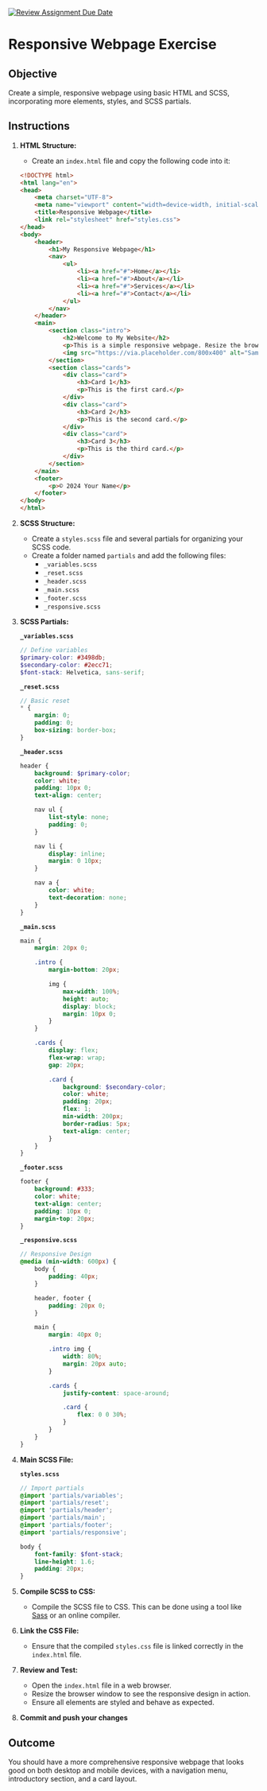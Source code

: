 [![Review Assignment Due Date](https://classroom.github.com/assets/deadline-readme-button-22041afd0340ce965d47ae6ef1cefeee28c7c493a6346c4f15d667ab976d596c.svg)](https://classroom.github.com/a/MXbkWoS9)
# Responsive Webpage Exercise

## Objective

Create a simple, responsive webpage using basic HTML and SCSS, incorporating more elements, styles, and SCSS partials.

## Instructions

1. **HTML Structure:**
    - Create an `index.html` file and copy the following code into it:

    ```html
    <!DOCTYPE html>
    <html lang="en">
    <head>
        <meta charset="UTF-8">
        <meta name="viewport" content="width=device-width, initial-scale=1.0">
        <title>Responsive Webpage</title>
        <link rel="stylesheet" href="styles.css">
    </head>
    <body>
        <header>
            <h1>My Responsive Webpage</h1>
            <nav>
                <ul>
                    <li><a href="#">Home</a></li>
                    <li><a href="#">About</a></li>
                    <li><a href="#">Services</a></li>
                    <li><a href="#">Contact</a></li>
                </ul>
            </nav>
        </header>
        <main>
            <section class="intro">
                <h2>Welcome to My Website</h2>
                <p>This is a simple responsive webpage. Resize the browser window to see the effect!</p>
                <img src="https://via.placeholder.com/800x400" alt="Sample Image">
            </section>
            <section class="cards">
                <div class="card">
                    <h3>Card 1</h3>
                    <p>This is the first card.</p>
                </div>
                <div class="card">
                    <h3>Card 2</h3>
                    <p>This is the second card.</p>
                </div>
                <div class="card">
                    <h3>Card 3</h3>
                    <p>This is the third card.</p>
                </div>
            </section>
        </main>
        <footer>
            <p>© 2024 Your Name</p>
        </footer>
    </body>
    </html>
    ```

2. **SCSS Structure:**
    - Create a `styles.scss` file and several partials for organizing your SCSS code.
    - Create a folder named `partials` and add the following files:
        - `_variables.scss`
        - `_reset.scss`
        - `_header.scss`
        - `_main.scss`
        - `_footer.scss`
        - `_responsive.scss`

3. **SCSS Partials:**

    **`_variables.scss`**

    ```scss
    // Define variables
    $primary-color: #3498db;
    $secondary-color: #2ecc71;
    $font-stack: Helvetica, sans-serif;
    ```

    **`_reset.scss`**

    ```scss
    // Basic reset
    * {
        margin: 0;
        padding: 0;
        box-sizing: border-box;
    }
    ```

    **`_header.scss`**

    ```scss
    header {
        background: $primary-color;
        color: white;
        padding: 10px 0;
        text-align: center;

        nav ul {
            list-style: none;
            padding: 0;
        }

        nav li {
            display: inline;
            margin: 0 10px;
        }

        nav a {
            color: white;
            text-decoration: none;
        }
    }
    ```

    **`_main.scss`**

    ```scss
    main {
        margin: 20px 0;

        .intro {
            margin-bottom: 20px;

            img {
                max-width: 100%;
                height: auto;
                display: block;
                margin: 10px 0;
            }
        }

        .cards {
            display: flex;
            flex-wrap: wrap;
            gap: 20px;

            .card {
                background: $secondary-color;
                color: white;
                padding: 20px;
                flex: 1;
                min-width: 200px;
                border-radius: 5px;
                text-align: center;
            }
        }
    }
    ```

    **`_footer.scss`**

    ```scss
    footer {
        background: #333;
        color: white;
        text-align: center;
        padding: 10px 0;
        margin-top: 20px;
    }
    ```

    **`_responsive.scss`**

    ```scss
    // Responsive Design
    @media (min-width: 600px) {
        body {
            padding: 40px;
        }

        header, footer {
            padding: 20px 0;
        }

        main {
            margin: 40px 0;

            .intro img {
                width: 80%;
                margin: 20px auto;
            }

            .cards {
                justify-content: space-around;

                .card {
                    flex: 0 0 30%;
                }
            }
        }
    }
    ```

4. **Main SCSS File:**

    **`styles.scss`**

    ```scss
    // Import partials
    @import 'partials/variables';
    @import 'partials/reset';
    @import 'partials/header';
    @import 'partials/main';
    @import 'partials/footer';
    @import 'partials/responsive';

    body {
        font-family: $font-stack;
        line-height: 1.6;
        padding: 20px;
    }
    ```

5. **Compile SCSS to CSS:**
    - Compile the SCSS file to CSS. This can be done using a tool like [Sass](https://sass-lang.com/install) or an online compiler.

6. **Link the CSS File:**
    - Ensure that the compiled `styles.css` file is linked correctly in the `index.html` file.

7. **Review and Test:**
    - Open the `index.html` file in a web browser.
    - Resize the browser window to see the responsive design in action.
    - Ensure all elements are styled and behave as expected.

8. **Commit and push your changes**

## Outcome

You should have a more comprehensive responsive webpage that looks good on both desktop and mobile devices, with a navigation menu, introductory section, and a card layout.
